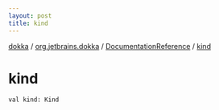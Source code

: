 ```yaml
---
layout: post
title: kind
---
```

[dokka](../../index.md) / [org.jetbrains.dokka](../index.md) / [DocumentationReference](index.md) / [kind](kind.md)

# kind

```
val kind: Kind
```
